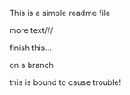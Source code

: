 This is a simple readme file

more text///

finish this... 

on a branch

this is bound to cause trouble!